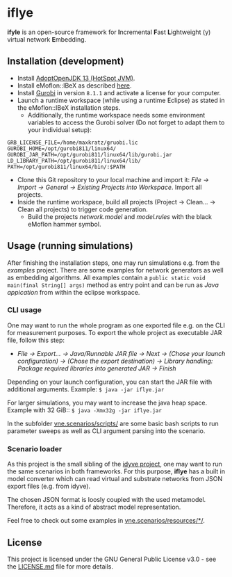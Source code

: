 # iflye

**ifyle** is an open-source framework for **I**ncremental **F**ast **L**ightweight (y) virtual network **E**mbedding.


## Installation (development)

* Install [AdoptOpenJDK 13 (HotSpot JVM)](https://adoptopenjdk.net/releases.html?variant=openjdk13&jvmVariant=hotspot).
* Install eMoflon::IBeX as described [here](https://github.com/eMoflon/emoflon-ibex#how-to-develop).
* Install [Gurobi](https://www.gurobi.com/) in version `8.1.1` and activate a license for your computer.
* Launch a runtime workspace (while using a runtime Eclipse) as stated in the eMoflon::IBeX installation steps.
    * Additionally, the runtime workspace needs some environment variables to access the Gurobi solver (Do not forget to adapt them to your individual setup):
```
GRB_LICENSE_FILE=/home/maxkratz/gruobi.lic
GUROBI_HOME=/opt/gurobi811/linux64/
GUROBI_JAR_PATH=/opt/gurobi811/linux64/lib/gurobi.jar
LD_LIBRARY_PATH=/opt/gurobi811/linux64/lib/
PATH=/opt/gurobi811/linux64/bin/:$PATH
```
* Clone this Git repository to your local machine and import it: *File -> Import -> General -> Existing Projects into Workspace*. Import all projects.
* Inside the runtime workspace, build all projects (Project -> Clean... -> Clean all projects) to trigger code generation.
    * Build the projects *network.model* and *model.rules* with the black eMoflon hammer symbol.


## Usage (running simulations)

After finishing the installation steps, one may run simulations e.g. from the *examples* project.
There are some examples for network generators as well as embedding algorithms.
All examples contain a `public static void main(final String[] args)` method as entry point and can be run as *Java appication* from within the eclipse workspace.


### CLI usage

One may want to run the whole program as one exported file e.g. on the CLI for measurement purposes.
To export the whole project as executable JAR file, follow this step:
* *File -> Export... -> Java/Runnable JAR file -> Next -> (Chose your launch configuration) -> (Chose the export destination) -> Library handling: Package required libraries into generated JAR -> Finish*

Depending on your launch configuration, you can start the JAR file with additional arguments.
Example:
`$ java -jar iflye.jar`

For larger simulations, you may want to increase the java heap space.
Example with 32 GiB::
`$ java -Xmx32g -jar iflye.jar`

In the subfolder [vne.scenarios/scripts/](vne.scenarios/scripts/) are some basic bash scripts to run parameter sweeps as well as CLI argument parsing into the scenario.


### Scenario loader

As this project is the small sibling of the [idyve project](https://tubiblio.ulb.tu-darmstadt.de/124918/), one may want to run the same scenarios in both frameworks.
For this purpose, **iflye** has a built in model converter which can read virtual and substrate networks from JSON export files (e.g. from idyve).

The chosen JSON format is loosly coupled with the used metamodel.
Therefore, it acts as a kind of abstract model representation.

Feel free to check out some examples in [vne.scenarios/resources/*/](vne.scenarios/resources/).


## License

This project is licensed under the GNU General Public License v3.0 - see the [LICENSE.md](LICENSE.md) file for more details.

